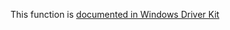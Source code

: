 This function is [documented in Windows Driver Kit](https://learn.microsoft.com/en-us/windows-hardware/drivers/ddi/wdm/nf-wdm-zwquerykey)
